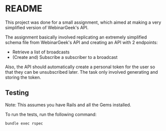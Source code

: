 # README

This project was done for a small assignment, which aimed at making a very simplified version of WebinarGeek's API.

The assignment basically involved replicating an extremely simplified schema file from WebinarGeek's API and creating an API with 2 endpoints:
- Retrieve a list of broadcasts
- (Create and) Subscribe a subscriber to a broadcast

Also, the API should automatically create a personal token for the user so that they can be unsubscribed later. The task only involved generating and storing the token.

## Testing

Note: This assumes you have Rails and all the Gems installed.

To run the tests, run the following command:
```sh
bundle exec rspec
```
